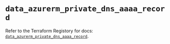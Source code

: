 # `data_azurerm_private_dns_aaaa_record`

Refer to the Terraform Registory for docs: [`data_azurerm_private_dns_aaaa_record`](https://registry.terraform.io/providers/hashicorp/azurerm/3.68.0/docs/data-sources/private_dns_aaaa_record).
